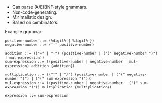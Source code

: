   * Can parse (A/E)BNF-style grammars.
  * Non-code-generating.
  * Minimalistic design.
  * Based on combinators.

Example grammar:
```
positive-number ::= (%digit% { %digit% })
negative-number ::= ("-" positive-number)

addition ::= (("+" | "-") (positive-number | ("(" negative-number ")") | mul-expression))
sum-expression ::= ((positive-number | negative-number | mul-expression) addition {addition})

multiplication ::= (("*" | "/") (positive-number | ("(" negative-number ")") | ("(" sum-expression ")")))
mul-expression ::= ((positive-number | negative-number | ("(" sum-expression ")")) multiplication {multiplication})

expression ::= sum-expression
```